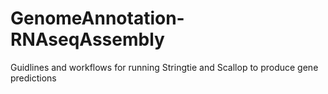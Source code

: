 # GenomeAnnotation-RNAseqAssembly
Guidlines and workflows for running Stringtie and Scallop to produce gene predictions
